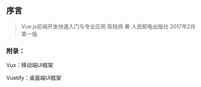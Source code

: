 ## 序言

> Vue.js前端开发快速入门与专业应用  陈陆扬 著  人民邮电出版社  2017年2月 第一版

### 附录：

Vux：移动端UI框架

Vuetify：桌面端UI框架




